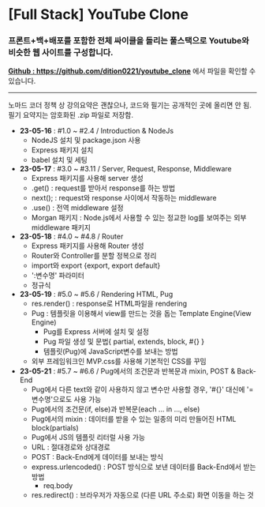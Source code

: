 # [Full Stack] YouTube Clone

### 프론트+백+배포를 포함한 전체 싸이클을 돌리는 풀스택으로 Youtube와 비슷한 웹 사이트를 구성합니다.

**<a href="https://github.com/dition0221/youtube_clone" target="_blank">Github : https://github.com/dition0221/youtube_clone</a>** 에서 파일을 확인할 수 있습니다.

---

노마드 코더 정책 상 강의요약은 괜찮으나, 코드와 필기는 공개적인 곳에 올리면 안 됨.  
필기 요약지는 암호화된 .zip 파일로 저장함.

- **23-05-16** : #1.0 ~ #2.4 / Introduction & NodeJs
  - NodeJS 설치 및 package.json 사용
  - Express 패키지 설치
  - babel 설치 및 세팅
- **23-05-17** : #3.0 ~ #3.11 / Server, Request, Response, Middleware
  - Express 패키지를 사용해 server 생성
  - .get() : request를 받아서 response를 하는 방법
  - next(); : request와 response 사이에서 작동하는 middleware
  - .use() : 전역 middleware 설정
  - Morgan 패키지 : Node.js에서 사용할 수 있는 정교한 log를 보여주는 외부 middleware 패키지
- **23-05-18** : #4.0 ~ #4.8 / Router
  - Express 패키지를 사용해 Router 생성
  - Router와 Controller를 분할 정복으로 정리
  - import와 export {export, export default}
  - ':변수명' 파라미터
  - 정규식
- **23-05-19** : #5.0 ~ #5.6 / Rendering HTML, Pug
  - res.render() : response로 HTML파일을 rendering
  - Pug : 템플릿을 이용해서 view를 만드는 것을 돕는 Template Engine(View Engine)
    - Pug를 Express 서버에 설치 및 설정
    - Pug 파일 생성 및 문법{ partial, extends, block, #{} }
    - 템플릿(Pug)에 JavaScript변수를 보내는 방법
  - 외부 프레임워크인 MVP.css를 사용해 기본적인 CSS를 꾸밈
- **23-05-21** : #5.7 ~ #6.6 / Pug에서의 조건문과 반복문과 mixin, POST & Back-End
  - Pug에서 다른 text와 같이 사용하지 않고 변수만 사용할 경우, '#{}' 대신에 '=변수명'으로도 사용 가능
  - Pug에서의 조건문(if, else)과 반복문(each ... in ..., else)
  - Pug에서의 mixin : 데이터를 받을 수 있는 일종의 미리 만들어진 HTML block(partials)
  - Pug에서 JS의 템플릿 리터럴 사용 가능
  - URL : 절대경로와 상대경로
  - POST : Back-End에게 데이터를 보내는 방식
  - express.urlencoded() : POST 방식으로 보낸 데이터를 Back-End에서 받는 방법
    - req.body
  - res.redirect() : 브라우저가 자동으로 (다른 URL 주소로) 화면 이동을 하는 것
